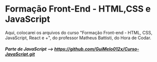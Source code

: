 # Formação Front-End - HTML,CSS e JavaScript

Aqui, colocarei os arquivos do curso "Formação Front-end - HTML, CSS, JavaScript, React e +", do professor Matheus Battisti, do Hora de Codar.

##### Parte de JavaScript --> https://github.com/GuiMelo012x/Curso-JavaScript.git
